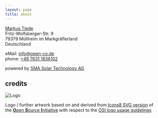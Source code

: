 ```yaml
---
layout: page
title: about
---
```


[Markus Tiede](http://www.mtiede.de) <br>
Fritz-Wolfsberger-Str. 9 <br>
79379 Müllheim im Markgräflerland <br>
Deutschland

eMail: [info@open-co.de](mailto:info@open-co.de) <br>
phone: [+49 7631 1836102](tel:+4976311836102)

powered by [SMA Solar Technology AG](https://www.sunnyportal.com/Templates/PublicPageOverview.aspx?plant=38731e6b-6db2-412f-bb7b-8bad676243d9)

## credits
![Logo](/assets/img/open-code-logo-100x100.png)

Logo / further artwork based on and derived from [Icons8 SVG version](https://icons8.com/icon/23872/Open-Source) of the [**O**pen **S**ource **I**nitiative](https://opensource.org) with respect to the [OSI logo usage guidelines](https://opensource.org/logo-usage-guidelines)
